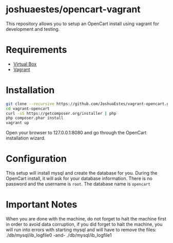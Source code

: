 joshuaestes/opencart-vagrant
============================

This repository allows you to setup an OpenCart install using
vagrant for development and testing.

# Requirements

* [Virtual Box](https://www.virtualbox.org/)
* [Vagrant](http://www.vagrantup.com/)

# Installation

```bash
git clone --recursive https://github.com/JoshuaEstes/vagrant-opencart.git
cd vagrant-opencart
curl -sS https://getcomposer.org/installer | php
php composer.phar install
vagrant up
```

Open your browser to 127.0.0.1:8080 and go through the OpenCart installation
wizard.

# Configuration

This setup will install mysql and create the database for you. During the
OpenCart install, it will ask for your database information. There is
no password and the username is `root`. The database name is `opencart`

# Important Notes

When you are done with the machine, do not forget to halt the machine first in
order to avoid data corruption, if you did forget to halt the machine, you will
run into errors with starting mysql and will have to remove the files:
   ./db/mysql/ib_logfile0
    -and-
   ./db/mysql/ib_logfile1
